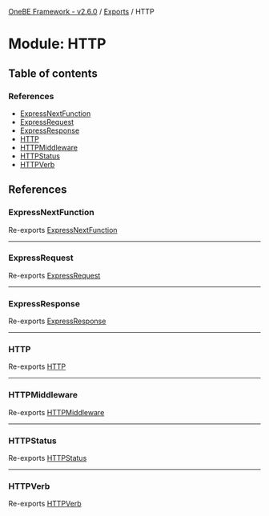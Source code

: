 [OneBE Framework - v2.6.0](../README.md) / [Exports](../modules.md) / HTTP

# Module: HTTP

## Table of contents

### References

- [ExpressNextFunction](HTTP.md#expressnextfunction)
- [ExpressRequest](HTTP.md#expressrequest)
- [ExpressResponse](HTTP.md#expressresponse)
- [HTTP](HTTP.md#http)
- [HTTPMiddleware](HTTP.md#httpmiddleware)
- [HTTPStatus](HTTP.md#httpstatus)
- [HTTPVerb](HTTP.md#httpverb)

## References

### ExpressNextFunction

Re-exports [ExpressNextFunction](HTTP_HTTPTypes.md#expressnextfunction)

___

### ExpressRequest

Re-exports [ExpressRequest](HTTP_HTTPTypes.md#expressrequest)

___

### ExpressResponse

Re-exports [ExpressResponse](HTTP_HTTPTypes.md#expressresponse)

___

### HTTP

Re-exports [HTTP](../classes/HTTP_HTTP.HTTP.md)

___

### HTTPMiddleware

Re-exports [HTTPMiddleware](HTTP_HTTPTypes.md#httpmiddleware)

___

### HTTPStatus

Re-exports [HTTPStatus](../enums/HTTP_HTTPStatus.HTTPStatus.md)

___

### HTTPVerb

Re-exports [HTTPVerb](../enums/HTTP_HTTPVerb.HTTPVerb.md)
